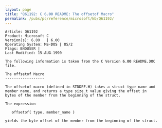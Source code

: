 ```yaml
---
layout: page
title: "Q61192: C 6.00 README: The offsetof Macro"
permalink: /pubs/pc/reference/microsoft/kb/Q61192/
---
```


	Article: Q61192
	Product: Microsoft C
	Version(s): 6.00   | 6.00
	Operating System: MS-DOS | OS/2
	Flags: ENDUSER |
	Last Modified: 15-AUG-1990
	
	The following information is taken from the C Version 6.00 README.DOC
	file.
	
	The offsetof Macro
	------------------
	
	The offsetof macro (defined in STDDEF.H) takes a struct type name and
	member name, and returns a type size_t value giving the offset in
	bytes of the member from the beginning of the struct.
	
	The expression
	
	   offsetof( type, member_name )
	
	yields the byte offset of the member from the beginning of the struct.
